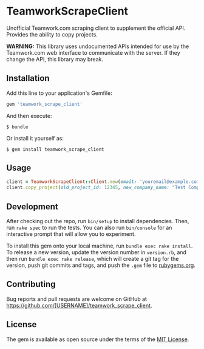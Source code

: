 # TeamworkScrapeClient

Unofficial Teamwork.com scraping client to supplement the official API. Provides the ability to copy projects.

**WARNING:** This library uses undocumented APIs intended for use by the Teamwork.com web interface to communicate with the server. If they change the API, this library may break.

## Installation

Add this line to your application's Gemfile:

```ruby
gem 'teamwork_scrape_client'
```

And then execute:

    $ bundle

Or install it yourself as:

    $ gem install teamwork_scrape_client

## Usage

```ruby
client = TeamworkScrapeClient::Client.new(email: 'youremail@example.com', password: 'secret_password', base_url: 'https://yourdomain.teamwork.com')
client.copy_project(old_project_id: 12345, new_company_name: "Test Company", new_project_name: "Test Project")
```

## Development

After checking out the repo, run `bin/setup` to install dependencies. Then, run `rake spec` to run the tests. You can also run `bin/console` for an interactive prompt that will allow you to experiment.

To install this gem onto your local machine, run `bundle exec rake install`. To release a new version, update the version number in `version.rb`, and then run `bundle exec rake release`, which will create a git tag for the version, push git commits and tags, and push the `.gem` file to [rubygems.org](https://rubygems.org).

## Contributing

Bug reports and pull requests are welcome on GitHub at https://github.com/[USERNAME]/teamwork_scrape_client.


## License

The gem is available as open source under the terms of the [MIT License](http://opensource.org/licenses/MIT).

